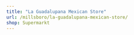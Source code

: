 ```yaml
---
title: "La Guadalupana Mexican Store"
url: /millsboro/la-guadalupana-mexican-store/
shop: Supermarkt
---
```


